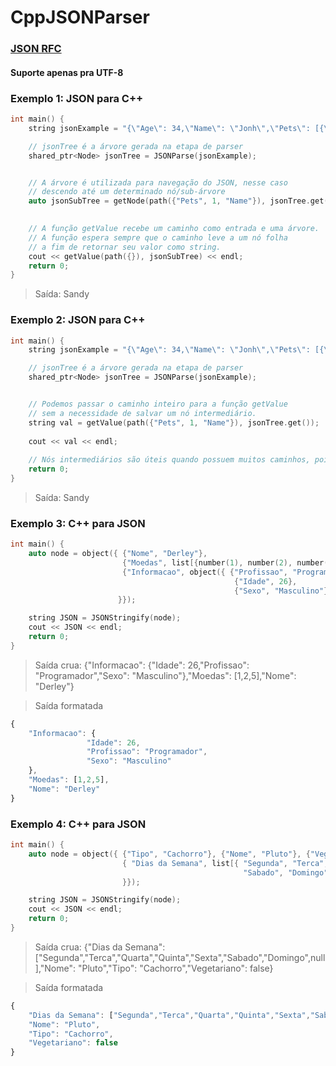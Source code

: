 # CppJSONParser

### [JSON RFC](https://www.rfc-editor.org/rfc/rfc8259)

#### Suporte apenas pra UTF-8

### Exemplo 1: JSON para C++

```cpp
int main() {
    string jsonExample = "{\"Age\": 34,\"Name\": \"Jonh\",\"Pets\": [{\"Age\": 3.4,\"Name\": \"MooMoo\",\"Type\": \"Cat\"},{\"Age\": 7,\"Name\": \"Sandy\",\"Type\": \"Squirrel\"},[\"1\",{\"Idade\": 15,\"Nome\": \"Ratinho Azulado\"},\"3\",\"4\"]],\"StateOfOrigin\": \"England\"}";

    // jsonTree é a árvore gerada na etapa de parser
    shared_ptr<Node> jsonTree = JSONParse(jsonExample);


    // A árvore é utilizada para navegação do JSON, nesse caso
    // descendo até um determinado nó/sub-árvore
    auto jsonSubTree = getNode(path({"Pets", 1, "Name"}), jsonTree.get());

    
    // A função getValue recebe um caminho como entrada e uma árvore.
    // A função espera sempre que o caminho leve a um nó folha
    // a fim de retornar seu valor como string.
    cout << getValue(path({}), jsonSubTree) << endl;
    return 0;
}
```

> Saída: Sandy

### Exemplo 2: JSON para C++

```cpp
int main() {
    string jsonExample = "{\"Age\": 34,\"Name\": \"Jonh\",\"Pets\": [{\"Age\": 3.4,\"Name\": \"MooMoo\",\"Type\": \"Cat\"},{\"Age\": 7,\"Name\": \"Sandy\",\"Type\": \"Squirrel\"},[\"1\",{\"Idade\": 15,\"Nome\": \"Ratinho Azulado\"},\"3\",\"4\"]],\"StateOfOrigin\": \"England\"}";

    // jsonTree é a árvore gerada na etapa de parser
    shared_ptr<Node> jsonTree = JSONParse(jsonExample);


    // Podemos passar o caminho inteiro para a função getValue
    // sem a necessidade de salvar um nó intermediário.
    string val = getValue(path({"Pets", 1, "Name"}), jsonTree.get());
    
    cout << val << endl;
  
    // Nós intermediários são úteis quando possuem muitos caminhos, pois poderam levar a diferentes folhas posteriormente
    return 0;
}
```

> Saída: Sandy

### Exemplo 3: C++ para JSON

```cpp
int main() {
    auto node = object({ {"Nome", "Derley"}, 
                         {"Moedas", list[{number(1), number(2), number(5)}]}, 
                         {"Informacao", object({ {"Profissao", "Programador"}, 
                                                  {"Idade", 26}, 
                                                  {"Sexo", "Masculino"} })
                        }});

    string JSON = JSONStringify(node);
    cout << JSON << endl;
    return 0;
}
```
> Saída crua: {"Informacao": {"Idade": 26,"Profissao": "Programador","Sexo": "Masculino"},"Moedas": [1,2,5],"Nome": "Derley"}

> Saída formatada

```js
{  
    "Informacao": {  
                 "Idade": 26,
                 "Profissao": "Programador",
                 "Sexo": "Masculino"
    },
    "Moedas": [1,2,5],
    "Nome": "Derley"
}
```

### Exemplo 4: C++ para JSON 

```cpp
int main() {
    auto node = object({ {"Tipo", "Cachorro"}, {"Nome", "Pluto"}, {"Vegetariano", literal(false)},
                         { "Dias da Semana", list[{ "Segunda", "Terca", "Quarta", "Quinta", "Sexta", 
                                                    "Sabado", "Domingo", null }] 
                         }});

    string JSON = JSONStringify(node);
    cout << JSON << endl;
    return 0;
}
```

> Saída crua: {"Dias da Semana": ["Segunda","Terca","Quarta","Quinta","Sexta","Sabado","Domingo",null],"Nome": "Pluto","Tipo": "Cachorro","Vegetariano": false}

> Saída formatada
```js
{
    "Dias da Semana": ["Segunda","Terca","Quarta","Quinta","Sexta","Sabado","Domingo",null],
    "Nome": "Pluto",
    "Tipo": "Cachorro",
    "Vegetariano": false
}
```
